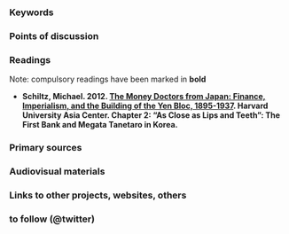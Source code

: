### Keywords


### Points of discussion


### Readings
Note: compulsory readings have been marked in **bold**

* **Schiltz, Michael. 2012. [The Money Doctors from Japan: Finance, Imperialism, and the Building of the Yen Bloc, 1895-1937](https://github.com/michaelschiltz/Japanese_History_2/blob/master/related%20docs/Schiltz%20Money%20Doctors%20final.pdf). Harvard University Asia Center. Chapter 2: “As Close as Lips and Teeth”: The First Bank and Megata Tanetaro in Korea.**

### Primary sources


### Audiovisual materials


### Links to other projects, websites, others


### to follow (@twitter)



